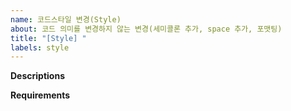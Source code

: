 ```yaml
---
name: 코드스타일 변경(Style)
about: 코드 의미를 변경하지 않는 변경(세미콜론 추가, space 추가, 포맷팅)
title: "[Style] "
labels: style
---
```


**Descriptions**
<!--
    Clearly describe what you are looking to change and why.
    무엇을 바꿀 것이고, 왜 바꿔야하는지 설명해주세요.
-->

**Requirements**
<!--
    - [ ] There is no drop in test coverage.
    - [ ] test coverage 가 떨어지지 않음
-->